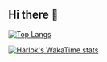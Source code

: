 ## Hi there 👋

<!-- ![Anurag's GitHub stats](https://github-readme-stats.vercel.app/api?username=thalesfb&show_icons=true) -->

[![Top Langs](https://github-readme-stats.vercel.app/api/top-langs/?username=thalesfb&langs_count=20&hide_progress=true)](https://github.com/thalesfb/github-readme-stats)

[![Harlok's WakaTime stats](https://github-readme-stats.vercel.app/api/wakatime?username=@thalesfb)](https://github.com/thalesfb/github-readme-stats)

<!--
**thalesfb/thalesfb** is a ✨ _special_ ✨ repository because its `README.md` (this file) appears on your GitHub profile.

Here are some ideas to get you started:

- 🔭 I’m currently working on ...
- 🌱 I’m currently learning ...
- 👯 I’m looking to collaborate on ...
- 🤔 I’m looking for help with ...
- 💬 Ask me about ...
- 📫 How to reach me: ...
- 😄 Pronouns: ...
- ⚡ Fun fact: ...
-->
